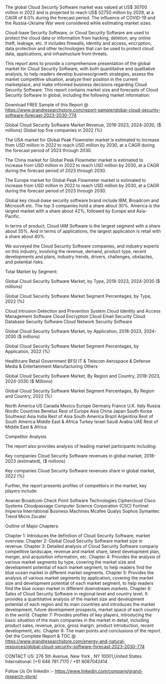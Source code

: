 
The global Cloud Security Software market was valued at US$ 30700 million in 2022 and is projected to reach US$ 52750 million by 2029, at a CAGR of 8.0% during the forecast period. The influence of COVID-19 and the Russia-Ukraine War were considered while estimating market sizes.

Cloud-base Security Software, or Cloud Security Software are used to protect the cloud data or information from hacking, deletion, any online theft, leakage, etc. It includes firewalls, identity and access, encryption, data protection and other technologies that can be used to protect cloud data, applications, and infrastructure from threats.

This report aims to provide a comprehensive presentation of the global market for Cloud Security Software, with both quantitative and qualitative analysis, to help readers develop business/growth strategies, assess the market competitive situation, analyze their position in the current marketplace, and make informed business decisions regarding Cloud Security Software. This report contains market size and forecasts of Cloud Security Software in global, including the following market information:

Download FREE Sample of this Report @ https://www.grandresearchstore.com/report-sample/global-cloud-security-software-forecast-2023-2030-774

Global Cloud Security Software Market Revenue, 2018-2023, 2024-2030, ($ millions)
Global top five companies in 2022 (%)

The USA market for Global Peak Flowmeter market is estimated to increase from USD million in 2022 to reach USD million by 2030, at a CAGR during the forecast period of 2023 through 2030.

The China market for Global Peak Flowmeter market is estimated to increase from USD million in 2022 to reach USD million by 2030, at a CAGR during the forecast period of 2023 through 2030.

The Europe market for Global Peak Flowmeter market is estimated to increase from USD million in 2022 to reach USD million by 2030, at a CAGR during the forecast period of 2023 through 2030.

Global key cloud-base security software brand include IBM, Broadcom and Microsoft etc. The top 3 companies hold a share about 30%. America is the largest market with a share about 42%, followed by Europe and Asia-Pacific.

In terms of product, Cloud IAM Software is the largest segment with a share about 35%. And in terms of applications, the largest application is retail with a share about 40%.

We surveyed the Cloud Security Software companies, and industry experts on this industry, involving the revenue, demand, product type, recent developments and plans, industry trends, drivers, challenges, obstacles, and potential risks.

Total Market by Segment:

Global Cloud Security Software Market, by Type, 2018-2023, 2024-2030 ($ millions)

Global Cloud Security Software Market Segment Percentages, by Type, 2022 (%)

Cloud Intrusion Detection and Prevention System
Cloud Identity and Access Management Software
Cloud Encryption
Cloud Email Security
Cloud Database Security Software
Cloud Network Security Software

Global Cloud Security Software Market, by Application, 2018-2023, 2024-2030 ($ millions)

Global Cloud Security Software Market Segment Percentages, by Application, 2022 (%)

Healthcare
Retail
Government
BFSI
IT & Telecom
Aerospace & Defense
Media & Entertainment
Manufacturing
Others

Global Cloud Security Software Market, By Region and Country, 2018-2023, 2024-2030 ($ Millions)

Global Cloud Security Software Market Segment Percentages, By Region and Country, 2022 (%)

North America
US
Canada
Mexico
Europe
Germany
France
U.K.
Italy
Russia
Nordic Countries
Benelux
Rest of Europe
Asia
China
Japan
South Korea
Southeast Asia
India
Rest of Asia
South America
Brazil
Argentina
Rest of South America
Middle East & Africa
Turkey
Israel
Saudi Arabia
UAE
Rest of Middle East & Africa

Competitor Analysis

The report also provides analysis of leading market participants including:

Key companies Cloud Security Software revenues in global market, 2018-2023 (estimated), ($ millions)

Key companies Cloud Security Software revenues share in global market, 2022 (%)

Further, the report presents profiles of competitors in the market, key players include:

Avanan
Broadcom
Check Point Software Technologies
Ciphercloud
Cisco Systems
Cloudpassage
Computer Science Corporation (CSC)
Fortinet
Imperva
International Business Machines
Mcafee
Qualys
Sophos
Symantec
Trend Micro
Zscaler

Outline of Major Chapters:

Chapter 1: Introduces the definition of Cloud Security Software, market overview.
Chapter 2: Global Cloud Security Software market size in revenue.
Chapter 3: Detailed analysis of Cloud Security Software company competitive landscape, revenue and market share, latest development plan, merger, and acquisition information, etc.
Chapter 4: Provides the analysis of various market segments by type, covering the market size and development potential of each market segment, to help readers find the blue ocean market in different market segments.
Chapter 5: Provides the analysis of various market segments by application, covering the market size and development potential of each market segment, to help readers find the blue ocean market in different downstream markets.
Chapter 6: Sales of Cloud Security Software in regional level and country level. It provides a quantitative analysis of the market size and development potential of each region and its main countries and introduces the market development, future development prospects, market space of each country in the world.
Chapter 7: Provides profiles of key players, introducing the basic situation of the main companies in the market in detail, including product sales, revenue, price, gross margin, product introduction, recent development, etc.
Chapter 8: The main points and conclusions of the report.
Get the Complete Report & TOC @ https://www.grandresearchstore.com/energy-and-natural-resources/global-cloud-security-software-forecast-2023-2030-774

CONTACT US:
276 5th Avenue, New York , NY 10001,United States
International: (+1) 646 781 7170 / +91 8087042414

Follow Us On linkedin :- https://www.linkedin.com/company/grand-research-store/
